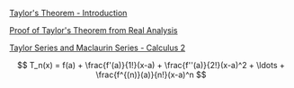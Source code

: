 [Taylor's Theorem - Introduction](https://www.youtube.com/watch?v=_PyuMFBvj8g)

[Proof of Taylor's Theorem from Real Analysis](https://www.youtube.com/watch?v=kSSb9cn9vWk)

[Taylor Series and Maclaurin Series - Calculus 2](https://www.youtube.com/watch?v=LDBnS4c7YbA)


$$
T_n(x) = f(a) + \frac{f'(a)}{1!}(x-a) + \frac{f''(a)}{2!}(x-a)^2 + \ldots + \frac{f^{(n)}(a)}{n!}(x-a)^n
$$